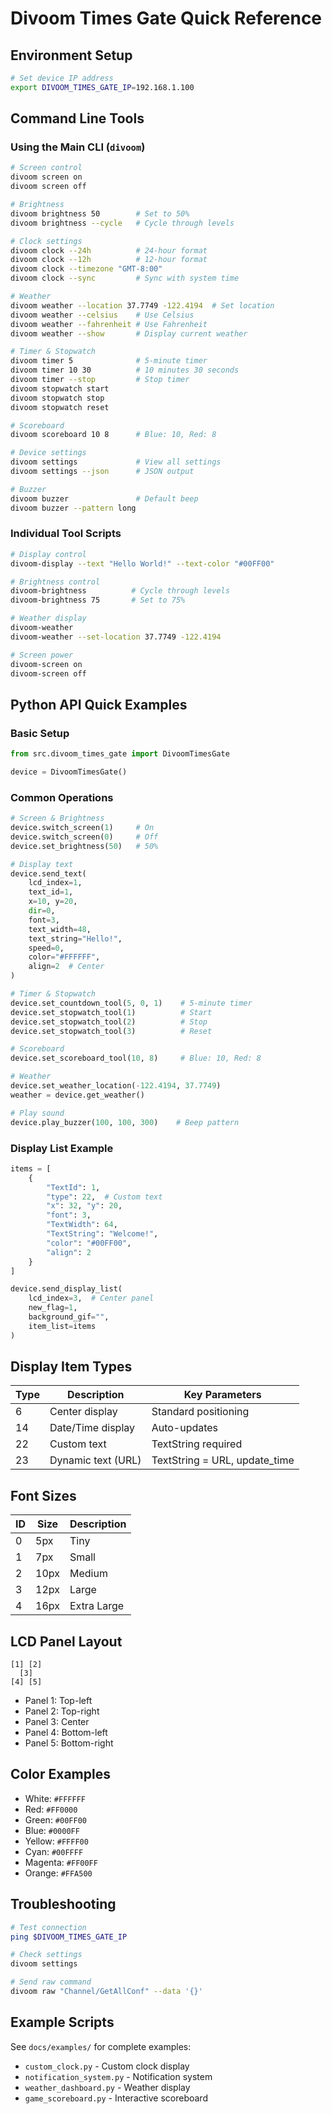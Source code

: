 # Divoom Times Gate Quick Reference

## Environment Setup

```bash
# Set device IP address
export DIVOOM_TIMES_GATE_IP=192.168.1.100
```

## Command Line Tools

### Using the Main CLI (`divoom`)

```bash
# Screen control
divoom screen on
divoom screen off

# Brightness
divoom brightness 50        # Set to 50%
divoom brightness --cycle   # Cycle through levels

# Clock settings
divoom clock --24h          # 24-hour format
divoom clock --12h          # 12-hour format
divoom clock --timezone "GMT-8:00"
divoom clock --sync         # Sync with system time

# Weather
divoom weather --location 37.7749 -122.4194  # Set location
divoom weather --celsius    # Use Celsius
divoom weather --fahrenheit # Use Fahrenheit
divoom weather --show       # Display current weather

# Timer & Stopwatch
divoom timer 5              # 5-minute timer
divoom timer 10 30          # 10 minutes 30 seconds
divoom timer --stop         # Stop timer
divoom stopwatch start
divoom stopwatch stop
divoom stopwatch reset

# Scoreboard
divoom scoreboard 10 8      # Blue: 10, Red: 8

# Device settings
divoom settings             # View all settings
divoom settings --json      # JSON output

# Buzzer
divoom buzzer               # Default beep
divoom buzzer --pattern long
```

### Individual Tool Scripts

```bash
# Display control
divoom-display --text "Hello World!" --text-color "#00FF00"

# Brightness control
divoom-brightness          # Cycle through levels
divoom-brightness 75       # Set to 75%

# Weather display
divoom-weather
divoom-weather --set-location 37.7749 -122.4194

# Screen power
divoom-screen on
divoom-screen off
```

## Python API Quick Examples

### Basic Setup

```python
from src.divoom_times_gate import DivoomTimesGate

device = DivoomTimesGate()
```

### Common Operations

```python
# Screen & Brightness
device.switch_screen(1)     # On
device.switch_screen(0)     # Off
device.set_brightness(50)   # 50%

# Display text
device.send_text(
    lcd_index=1,
    text_id=1,
    x=10, y=20,
    dir=0,
    font=3,
    text_width=48,
    text_string="Hello!",
    speed=0,
    color="#FFFFFF",
    align=2  # Center
)

# Timer & Stopwatch
device.set_countdown_tool(5, 0, 1)    # 5-minute timer
device.set_stopwatch_tool(1)          # Start
device.set_stopwatch_tool(2)          # Stop
device.set_stopwatch_tool(3)          # Reset

# Scoreboard
device.set_scoreboard_tool(10, 8)     # Blue: 10, Red: 8

# Weather
device.set_weather_location(-122.4194, 37.7749)
weather = device.get_weather()

# Play sound
device.play_buzzer(100, 100, 300)    # Beep pattern
```

### Display List Example

```python
items = [
    {
        "TextId": 1,
        "type": 22,  # Custom text
        "x": 32, "y": 20,
        "font": 3,
        "TextWidth": 64,
        "TextString": "Welcome!",
        "color": "#00FF00",
        "align": 2
    }
]

device.send_display_list(
    lcd_index=3,  # Center panel
    new_flag=1,
    background_gif="",
    item_list=items
)
```

## Display Item Types

| Type | Description | Key Parameters |
|------|-------------|----------------|
| 6 | Center display | Standard positioning |
| 14 | Date/Time display | Auto-updates |
| 22 | Custom text | TextString required |
| 23 | Dynamic text (URL) | TextString = URL, update_time |

## Font Sizes

| ID | Size | Description |
|----|------|-------------|
| 0 | 5px | Tiny |
| 1 | 7px | Small |
| 2 | 10px | Medium |
| 3 | 12px | Large |
| 4 | 16px | Extra Large |

## LCD Panel Layout

```
[1] [2]
  [3]
[4] [5]
```

- Panel 1: Top-left
- Panel 2: Top-right
- Panel 3: Center
- Panel 4: Bottom-left
- Panel 5: Bottom-right

## Color Examples

- White: `#FFFFFF`
- Red: `#FF0000`
- Green: `#00FF00`
- Blue: `#0000FF`
- Yellow: `#FFFF00`
- Cyan: `#00FFFF`
- Magenta: `#FF00FF`
- Orange: `#FFA500`

## Troubleshooting

```bash
# Test connection
ping $DIVOOM_TIMES_GATE_IP

# Check settings
divoom settings

# Send raw command
divoom raw "Channel/GetAllConf" --data '{}'
```

## Example Scripts

See `docs/examples/` for complete examples:
- `custom_clock.py` - Custom clock display
- `notification_system.py` - Notification system
- `weather_dashboard.py` - Weather display
- `game_scoreboard.py` - Interactive scoreboard 